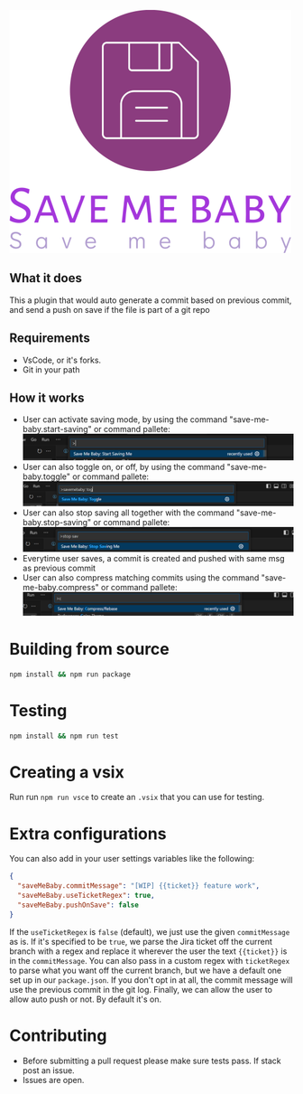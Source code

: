 ![save_me_logo](https://github.com/Borwe/save-me-baby/blob/main/img/logo-no-background.png)

## What it does
This a plugin that would auto generate a commit based on previous commit, and send a push on save if the file is part of a git repo

## Requirements

- VsCode, or it's forks.
- Git in your path

## How it works
- User can activate saving mode, by using the command "save-me-baby.start-saving" or command pallete:
![save_me_mode](https://github.com/Borwe/save-me-baby/blob/main/img/start_saving.png)
- User can also toggle on, or off, by using the command "save-me-baby.toggle" or command pallete:
![toggle_save_me_mode](https://github.com/Borwe/save-me-baby/blob/main/img/toggle_saving.png)
- User can also stop saving all together with the command "save-me-baby.stop-saving" or command pallete:
![stop_save_me_mode](https://github.com/Borwe/save-me-baby/blob/main/img/stop_saving.png)
- Everytime user saves, a commit is created and pushed with same msg as previous commit
- User can also compress matching commits using the command "save-me-baby.compress" or command pallete:
![compress_save_me_mode](https://github.com/Borwe/save-me-baby/blob/main/img/compress_saving.png)

# Building from source
```sh
npm install && npm run package
```

# Testing
```sh
npm install && npm run test
```

# Creating a vsix
Run run `npm run vsce` to create an `.vsix` that you can use for testing.

# Extra configurations
You can also add in your user settings variables like the following:

```json
{
  "saveMeBaby.commitMessage": "[WIP] {{ticket}} feature work",
  "saveMeBaby.useTicketRegex": true,
  "saveMeBaby.pushOnSave": false
}
```

If the `useTicketRegex` is `false` (default), we just use the given `commitMessage` as is. If it's specified to be `true`, we parse the Jira ticket off the current branch with a regex and replace it wherever the user the text `{{ticket}}` is in the `commitMessage`. You can also pass in a custom regex with `ticketRegex` to parse what you want off the current branch, but we have a default one set up in our `package.json`. If you don't opt in at all, the commit message will use the previous commit in the git log. Finally, we can allow the user to allow auto push or not. By default it's on.

# Contributing
- Before submitting a pull request please make sure tests pass. If stack post an issue.
- Issues are open.
